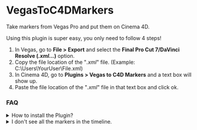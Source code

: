 # VegasToC4DMarkers
Take markers from Vegas Pro and put them on Cinema 4D.

Using this plugin is super easy, you only need to follow 4 steps!

  1. In Vegas, go to **File > Export** and select the **Final Pro Cut 7/DaVinci Resolve (*.xml...*)** option.
  2. Copy the file location of the "*.xml*" file. (Example: C:\Users\YourUser\File.xml)
  3. In Cinema 4D, go to **Plugins > Vegas to C4D Markers** and a text box will show up.
  4. Paste the file location of the "*.xml*" file in that text box and click ok.
  
### FAQ
<details><summary>How to install the Plugin?</summary>

> To download the plugin just go to the [Releases][https://github.com/AgenteDog/VegasToC4DMarkers/releases] tab and download the latest version. 
> Doing this will download a "*.zip*" file.
> To install this plugin you just have to go to your plugins folder and unzip the "*.zip*" file in there.

</details>

<details><summary>I don't see all the markers in the timeline.</summary>

> Make sure that the timeline's max amount of frames is the same (or more) as the last frame in Vegas Pro.
> If it is not and you alredy used the plugin don't worry, just increase it and all the marks will be there.

</details>
